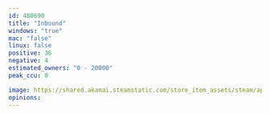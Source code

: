 ```yaml
---
id: 480690
title: "Inbound"
windows: "true"
mac: "false"
linux: false
positive: 36
negative: 4
estimated_owners: "0 - 20000"
peak_ccu: 0

image: https://shared.akamai.steamstatic.com/store_item_assets/steam/apps/480690/header.jpg?t=1471205298
opinions:
---
```

